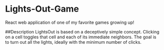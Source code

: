 # Lights-Out-Game
React web application of one of my favorite games growing up!

##Description
LightsOut is based on a deceptively simple concept. Clicking on a cell toggles that cell and each of its immediate neighbors. The goal is to turn out all the lights, ideally with the minimum number of clicks.
